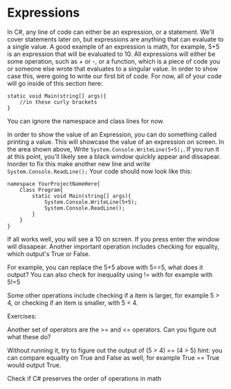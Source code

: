 # Expressions

In C#, any line of code can either be an expression, or a statement. We'll cover statements later on, but expressions are anything that can evaluate to a single value. A good example of an expression is math, for example, 5+5 is an expression that will be evaluated to 10. All expressions will either be some operation, such as + or -, or a function, which is a piece of code you or someone else wrote that evaluates to a singular value. In order to show case this, were going to write our first bit of code. For now, all of your code will go inside of this section here:
```CSharp
static void Main(string[] args){
    //in these curly brackets
}
```

You can ignore the namespace and class lines for now.

In order to show the value of an Expression, you can do something called printing a value. This will showcase the value of an expression on screen. In the area shown above, Write ``System.Console.WriteLine(5+5);``. If you run it at this point, you'll likely see a black window quickly appear and dissapear. Inorder to fix this make another new line and write ``System.Console.ReadLine();``
Your code should now look like this:

```CSharp
namespace YourProjectNameHere{
    Class Program{
        static void Main(string[] args){
            System.Console.WriteLine(5+5);
            System.Console.ReadLine();
        }
    }
}
```

If all works well, you will see a 10 on screen. If you press enter the window will dissapear. Another important operation includes checking for equality, which output's True or False. 

For example, you can replace the 5+5 above with 5==5, what does it output? You can also check for inequality using != with for example with 5!=5

Some other operations include checking if a item is larger, for example 5 > 4, or checking if an item is smaller, with 5 < 4.

Exercises: 

Another set of operators are the >= and <= operators. Can you figure out what these do?

Without running it, try to figure out the output of (5 > 4) == (4 > 5) hint: you can compare equality on True and False as well, for example True == True would output True.

Check if C# preserves the order of operations in math
